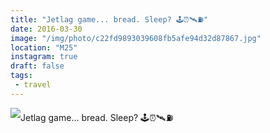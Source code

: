 ```yaml
---
title: "Jetlag game... bread. Sleep? 🕹⏰🛰⛽️"
date: 2016-03-30
image: "/img/photo/c22fd9893039608fb5afe94d32d87867.jpg"
location: "M25"
instagram: true
draft: false
tags:
 - travel
---
```


![Jetlag game... bread. Sleep? 🕹⏰🛰⛽️](/img/photo/c22fd9893039608fb5afe94d32d87867.jpg)
